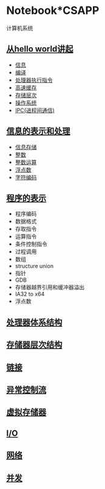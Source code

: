 # Notebook*CSAPP

计算机系统

## [从hello world讲起](ch1/README.md)

* [信息](ch1/README.md#信息)
* [编译](ch1/README.md#编译)
* [处理器执行指令](ch1/README.md#处理器执行指令)
* [高速缓存](ch1/README.md#高速缓存)
* [存储层次](ch1/README.md#存储层次)
* [操作系统](ch1/README.md#操作系统)
* [IPC(进程间通信)](ch1/README.md#ipc进程间通信)
  
## [信息的表示和处理](ch2/README.md)

* [信息存储](ch2/2.1.md)
* [整数](ch2/2.2.md)
* [整数运算](ch2/2.3.md)
* [浮点数](ch2/2.4.md)
* [字符编码](ch2/2.5.md)
  
## [程序的表示](ch3/README.md)

* 程序编码
* 数据格式
* 存取指令
* 运算指令
* 条件控制指令
* 过程调用
* 数组
* structure union
* 指针
* GDB
* 存储器越界引用和缓冲器溢出
* IA32 to x64
* 浮点数

## [处理器体系结构](ch4/README.md)

## [存储器层次结构](ch6/README.md)

## [链接](ch7/README.md)

## [异常控制流](ch8/README.md)

## [虚拟存储器](ch9/README.md)

## [I/O](ch10/README.md)

## [网络](ch11/README.md)

## [并发](ch12/README.md)
